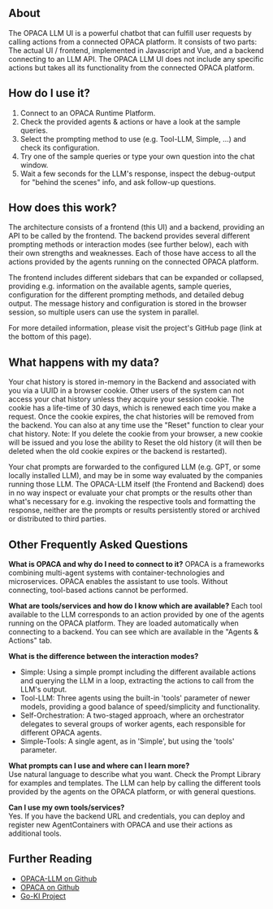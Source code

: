 ## About

The OPACA LLM UI is a powerful chatbot that can fulfill user requests by calling actions from a connected OPACA platform. It consists of two parts: The actual UI / frontend, implemented in Javascript and Vue, and a backend connecting to an LLM API. The OPACA LLM UI does not include any specific actions but takes all its functionality from the connected OPACA platform.


## How do I use it?

1. Connect to an OPACA Runtime Platform.
2. Check the provided agents & actions or have a look at the sample queries.
3. Select the prompting method to use (e.g. Tool-LLM, Simple, ...) and check its configuration.
4. Try one of the sample queries or type your own question into the chat window.
5. Wait a few seconds for the LLM's response, inspect the debug-output for "behind the scenes" info, and ask follow-up questions.


## How does this work?

The architecture consists of a frontend (this UI) and a backend, providing an API to be called by the frontend. The backend provides several different prompting methods or interaction modes (see further below), each with their own strengths and weaknesses. Each of those have access to all the actions provided by the agents running on the connected OPACA platform.

The frontend includes different sidebars that can be expanded or collapsed, providing e.g. information on the available agents, sample queries, configuration for the different prompting methods, and detailed debug output. The message history and configuration is stored in the browser session, so multiple users can use the system in parallel.

For more detailed information, please visit the project's GitHub page (link at the bottom of this page).


## What happens with my data?

Your chat history is stored in-memory in the Backend and associated with you via a UUID in a browser cookie. Other users of the system can not access your chat history unless they acquire your session cookie. The cookie has a life-time of 30 days, which is renewed each time you make a request. Once the cookie expires, the chat histories will be removed from the backend. You can also at any time use the "Reset" function to clear your chat history. Note: If you delete the cookie from your browser, a new cookie will be issued and you lose the ability to Reset the old history (it will then be deleted when the old cookie expires or the backend is restarted).

Your chat prompts are forwarded to the configured LLM (e.g. GPT, or some locally installed LLM), and may be in some way evaluated by the companies running those LLM. The OPACA-LLM itself (the Frontend and Backend) does in no way inspect or evaluate your chat prompts or the results other than what's necessary for e.g. invoking the respective tools and formatting the response, neither are the prompts or results persistently stored or archived or distributed to third parties.


## Other Frequently Asked Questions

**What is OPACA and why do I need to connect to it?**
OPACA is a frameworks combining multi-agent systems with container-technologies and microservices. OPACA enables the assistant to use tools. Without connecting, tool-based actions cannot be performed.

**What are tools/services and how do I know which are available?**
Each tool available to the LLM corresponds to an action provided by one of the agents running on the OPACA platform. They are loaded automatically when connecting to a backend. You can see which are available in the "Agents & Actions" tab.

**What is the difference between the interaction modes?**
* Simple: Using a simple prompt including the different available actions and querying the LLM in a loop, extracting the actions to call from the LLM's output.
* Tool-LLM: Three agents using the built-in 'tools' parameter of newer models, providing a good balance of speed/simplicity and functionality.
* Self-Orchestration: A two-staged approach, where an orchestrator delegates to several groups of worker agents, each responsible for different OPACA agents.
* Simple-Tools: A single agent, as in 'Simple', but using the 'tools' parameter.

**What prompts can I use and where can I learn more?**  
Use natural language to describe what you want. Check the Prompt Library for examples and templates. The LLM can help by calling the different tools provided by the agents on the OPACA platform, or with general questions.

**Can I use my own tools/services?**  
Yes. If you have the backend URL and credentials, you can deploy and register new AgentContainers with OPACA and use their actions as additional tools.


## Further Reading

* <a href="https://github.com/GT-ARC/opaca-llm-ui" target="_blank">OPACA-LLM on Github</a>
* <a href="https://github.com/GT-ARC/opaca-core" target="_blank">OPACA on Github</a>
* <a href="https://go-ki.org/" target="_blank">Go-KI Project</a>